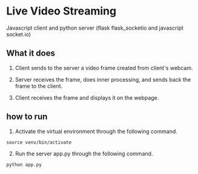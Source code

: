 # Live Video Streaming
Javascript client and python server (flask flask_socketio and javascript socket.io) 

## What it does
1. Client sends to the server a video frame created from client's webcam.

2. Server receives the frame, does inner processing, and sends back the frame to the client.

3. Client receives the frame and displays it on the webpage.

## how to run
1. Activate the virtual environment through the following command.
```
source venv/bin/activate
```

2. Run the server app.py through the following command.
```
python app.py
```
